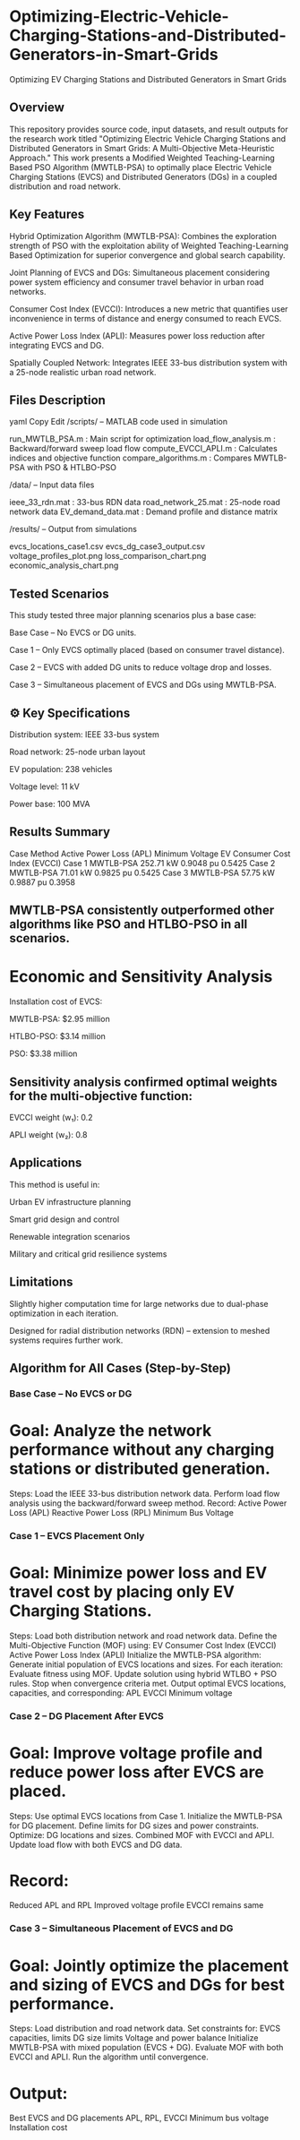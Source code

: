 # Optimizing-Electric-Vehicle-Charging-Stations-and-Distributed-Generators-in-Smart-Grids
Optimizing EV Charging Stations and Distributed Generators in Smart Grids
## Overview
This repository provides source code, input datasets, and result outputs for the research work titled "Optimizing Electric Vehicle Charging Stations and Distributed Generators in Smart Grids: A Multi-Objective Meta-Heuristic Approach." This work presents a Modified Weighted Teaching-Learning Based PSO Algorithm (MWTLB-PSA) to optimally place Electric Vehicle Charging Stations (EVCS) and Distributed Generators (DGs) in a coupled distribution and road network.

## Key Features
Hybrid Optimization Algorithm (MWTLB-PSA): Combines the exploration strength of PSO with the exploitation ability of Weighted Teaching-Learning Based Optimization for superior convergence and global search capability.

Joint Planning of EVCS and DGs: Simultaneous placement considering power system efficiency and consumer travel behavior in urban road networks.

Consumer Cost Index (EVCCI): Introduces a new metric that quantifies user inconvenience in terms of distance and energy consumed to reach EVCS.

Active Power Loss Index (APLI): Measures power loss reduction after integrating EVCS and DG.

Spatially Coupled Network: Integrates IEEE 33-bus distribution system with a 25-node realistic urban road network.

##  Files Description
yaml
Copy
Edit
/scripts/ – MATLAB code used in simulation

run_MWTLB_PSA.m          : Main script for optimization
load_flow_analysis.m     : Backward/forward sweep load flow
compute_EVCCI_APLI.m     : Calculates indices and objective function
compare_algorithms.m     : Compares MWTLB-PSA with PSO & HTLBO-PSO

/data/ – Input data files

ieee_33_rdn.mat          : 33-bus RDN data
road_network_25.mat      : 25-node road network data
EV_demand_data.mat       : Demand profile and distance matrix

/results/ – Output from simulations

evcs_locations_case1.csv
evcs_dg_case3_output.csv
voltage_profiles_plot.png
loss_comparison_chart.png
economic_analysis_chart.png

## Tested Scenarios
This study tested three major planning scenarios plus a base case:

Base Case – No EVCS or DG units.

Case 1 – Only EVCS optimally placed (based on consumer travel distance).

Case 2 – EVCS with added DG units to reduce voltage drop and losses.

Case 3 – Simultaneous placement of EVCS and DGs using MWTLB-PSA.

## ⚙️ Key Specifications
Distribution system: IEEE 33-bus system

Road network: 25-node urban layout

EV population: 238 vehicles

Voltage level: 11 kV

Power base: 100 MVA

##  Results Summary
Case	Method	Active Power Loss (APL)	Minimum Voltage	EV Consumer Cost Index (EVCCI)
Case 1	MWTLB-PSA	252.71 kW	0.9048 pu	0.5425
Case 2	MWTLB-PSA	71.01 kW	0.9825 pu	0.5425
Case 3	MWTLB-PSA	57.75 kW	0.9887 pu	0.3958

##  MWTLB-PSA consistently outperformed other algorithms like PSO and HTLBO-PSO in all scenarios.

# Economic and Sensitivity Analysis
Installation cost of EVCS:

MWTLB-PSA: $2.95 million

HTLBO-PSO: $3.14 million

PSO: $3.38 million

## Sensitivity analysis confirmed optimal weights for the multi-objective function:

EVCCI weight (w₁): 0.2

APLI weight (w₂): 0.8

## Applications
This method is useful in:

Urban EV infrastructure planning

Smart grid design and control

Renewable integration scenarios

Military and critical grid resilience systems

## Limitations
Slightly higher computation time for large networks due to dual-phase optimization in each iteration.

Designed for radial distribution networks (RDN) – extension to meshed systems requires further work.


## Algorithm for All Cases (Step-by-Step)
### Base Case – No EVCS or DG
# Goal: Analyze the network performance without any charging stations or distributed generation.
Steps:
Load the IEEE 33-bus distribution network data.
Perform load flow analysis using the backward/forward sweep method.
Record:
Active Power Loss (APL)
Reactive Power Loss (RPL)
Minimum Bus Voltage

### Case 1 – EVCS Placement Only
# Goal: Minimize power loss and EV travel cost by placing only EV Charging Stations.
Steps:
Load both distribution network and road network data.
Define the Multi-Objective Function (MOF) using:
EV Consumer Cost Index (EVCCI)
Active Power Loss Index (APLI)
Initialize the MWTLB-PSA algorithm:
Generate initial population of EVCS locations and sizes.
For each iteration:
Evaluate fitness using MOF.
Update solution using hybrid WTLBO + PSO rules.
Stop when convergence criteria met.
Output optimal EVCS locations, capacities, and corresponding:
APL
EVCCI
Minimum voltage
### Case 2 – DG Placement After EVCS
# Goal: Improve voltage profile and reduce power loss after EVCS are placed.
Steps:
Use optimal EVCS locations from Case 1.
Initialize the MWTLB-PSA for DG placement.
Define limits for DG sizes and power constraints.
Optimize:
DG locations and sizes.
Combined MOF with EVCCI and APLI.
Update load flow with both EVCS and DG data.
# Record:
Reduced APL and RPL
Improved voltage profile
EVCCI remains same
### Case 3 – Simultaneous Placement of EVCS and DG
# Goal: Jointly optimize the placement and sizing of EVCS and DGs for best performance.
Steps:
Load distribution and road network data.
Set constraints for:
EVCS capacities, limits
DG size limits
Voltage and power balance
Initialize MWTLB-PSA with mixed population (EVCS + DG).
Evaluate MOF with both EVCCI and APLI.
Run the algorithm until convergence.
# Output:
Best EVCS and DG placements
APL, RPL, EVCCI
Minimum bus voltage
Installation cost
